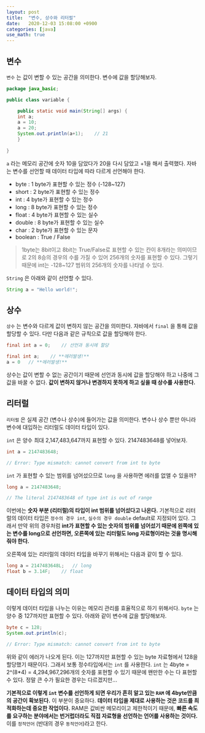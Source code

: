 ```yaml
---
layout: post
title:  "변수, 상수와 리터럴"
date:   2020-12-03 15:08:00 +0900
categories: [java]
use_math: true
---
```


## 변수

`변수` 는 값이 변할 수 있는 공간을 의미한다. 변수에 값을 할당해보자.

```java
package java_basic;

public class variable {

	public static void main(String[] args) {
    int a;
    a = 10;
    a = 20;
    System.out.println(a+1);	// 21
	}
  
}
```

`a` 라는 메모리 공간에 숫자 10을 담았다가 20을 다시 담았고 +1을 해서 출력했다. 자바는 변수를 선언할 때 데이터 타입에 따라 다르게 선언해야 한다.

* byte : 1 byte가 표현할 수 있는 정수 (-128~127)
* short : 2 byte가 표현할 수 있는 정수
* int : 4 byte가 표현할 수 있는 정수
* long : 8 byte가 표현할 수 있는 정수
* float : 4 byte가 표현할 수 있는 실수
* double : 8 byte가 표현할 수 있는 실수
* char : 2 byte가 표현할 수 있는 문자
* boolean : True / False



> 1byte는 8bit이고 8bit는 True/False로 표현할 수 있는 칸이 8개라는 의미이므로 2의 8승의 경우의 수를 가질 수 있어 256개의 숫자를 표현할 수 있다. 그렇기 때문에 int는 -128~127 범위의 256개의 숫자를 나타낼 수 있다.



`String` 은 아래와 같이 선언할 수 있다.

```java
String a = "Hello world!";
```



## 상수

`상수` 는 변수와 다르게 값이 변하지 않는 공간을 의미한다. 자바에서 `final` 을 통해 값을 할당할 수 있다. 다만 다음과 같은 규칙으로 값을 할당해야 한다.

```java
final int a = 0;	// 선언과 동시에 할당

final int a;	// **에러발생!**
a = 0	// **에러발생!**
```

상수는 값이 변할 수 없는 공간이기 때문에 선언과 동시에 값을 할당해야 하고 나중에 그 값을 바꿀 수 없다. **값이 변하지 않거나 변경하지 못하게 하고 싶을 때 상수를 사용한다.**



## 리터럴

`리터럴` 은 실제 공간 (변수나 상수)에 들어가는 값을 의미한다. 변수나 상수 뿐만 아니라 변수에 대입하는 리터럴도 데이터 타입이 있다. 

`int` 은 양수 최대 2,147,483,647까지 표현할 수 있다. 2147483648를 넣어보자.

```java
int a = 2147483648;

// Error: Type mismatch: cannot convert from int to byte
```

`int` 가 표현할 수 있는 범위를 넘어섰으므로 `long` 을 사용하면 에러를 없앨 수 있을까?

```java
long a = 2147483648;

// The literal 2147483648 of type int is out of range
```

이번에는 **숫자 부분 (리터럴)의 타입이 int 범위를 넘어섰다고 나온다.** 기본적으로 리터럴의 데이터 타입은 `정수의 경우 int`, `실수의 경우 double` default로 지정되어 있다. 그래서 만약 위의 경우처럼 **int가 표현할 수 있는 숫자의 범위를 넘어섰기 때문에 왼쪽에 있는 변수를 long으로 선언하면, 오른쪽에 있는 리터럴도 long 자료형이라는 것을 명시해줘야 한다.**

오른쪽에 있는 리터럴의 데이터 타입을 바꾸기 위해서는 다음과 같이 할 수 있다.

```java
long a = 2147483648L;	// long
float b = 3.14F;	// float
```



## 데이터 타입의 의미

이렇게 데이터 타입을 나누는 이유는 메모리 관리를 효율적으로 하기 위해서다. `byte` 는 양수 중 127까지만 표현할 수 있다. 아래와 같이 변수에 값을 할당해보자.

```java
byte c = 128;
System.out.println(c);

// Error: Type mismatch: cannot convert from int to byte
```

위와 같이 에러가 나오게 된다. 이는 127까지만 표현할 수 있는 byte 자료형에서 128을 할당했기 때문이다. 그래서 보통 정수타입에서는 `int` 를 사용한다. `int` 는 4byte = 2^(8*4) = 4,294,967,296개의 숫자를 포현할 수 있기 때문에 왠만한 수는 다 표현할 수 있다. 정말 큰 수가 필요한 경우는 다르겠지만... 

**기본적으로 이렇게 `int` 변수를 선언하게 되면 우리가 흔히 알고 있는 `RAM` 에 4byte만큼의 공간이 확보된다.** 이 부분이 중요하다. **데이터 타입을 제대로 사용하는 것은 코드를 최적화하는데 중요한 작업이다.** RAM은 값비싼 메모리이고 제한적이기 때문에, **빠른 속도를 요구하는 분야에서는 번거럽더라도 직접 자료형을 선언하는 언어를 사용하는 것이다.** 이를 `정적언어` (반대의 경우 `동적언어`)라고 한다.



